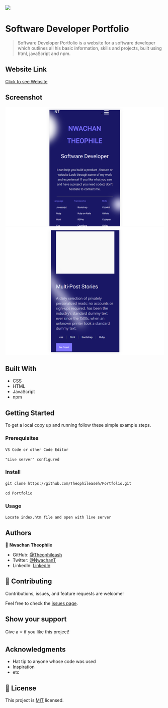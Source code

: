 ![](https://img.shields.io/badge/Microverse-blueviolet)

# Software Developer Portfolio

> Software Developer Portfolio is a website for a software developer which outlines all his basic information, skills and projects, built using html, javaScript and npm.

## Website Link

[Click to see Website](https://theophileaseh.github.io/Portfolio/)

## Screenshot

![Screenshot](./images/screenshot.png)
![Screenshot](./images/screenshot2.png)


## Built With

- CSS
- HTML
- JavaScript
- npm


## Getting Started


To get a local copy up and running follow these simple example steps.

### Prerequisites

``VS Code or other Code Editor``

``"Live server" configured``

### Install

``git clone https://github.com/Theophileaseh/Portfolio.git``

``cd Portfolio``

### Usage

``Locate index.htm file and open with live server``
<!--``run "npm i"``<br/><br/>
``run "npm start"``-->



## Authors

👤 **Nwachan Theophile**

- GitHub: [@Theophileash](https://github.com/Theophileaseh)
- Twitter: [@NwachanT](https://twitter.com/NwachanT)
- LinkedIn: [LinkedIn](https://linkedin.com/in/nwachan-theophile)




## 🤝 Contributing

Contributions, issues, and feature requests are welcome!

Feel free to check the [issues page](../../issues/).

## Show your support

Give a ⭐️ if you like this project!

## Acknowledgments

- Hat tip to anyone whose code was used
- Inspiration
- etc

## 📝 License

This project is [MIT](./MIT.md) licensed.
